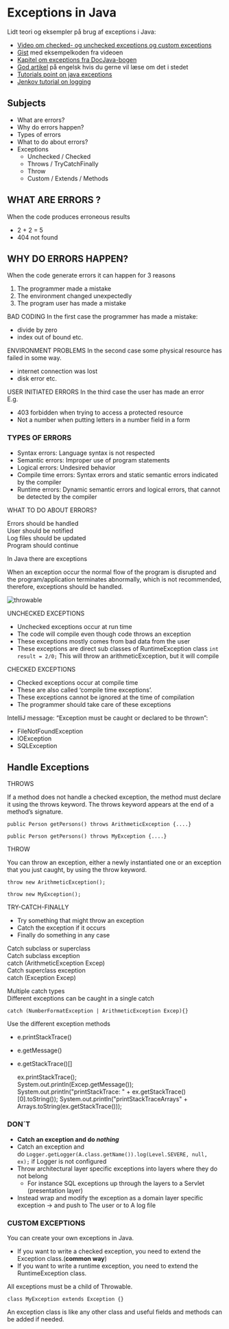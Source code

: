 # Exceptions in Java

Lidt teori og eksempler på brug af exceptions i Java:

* [Video om checked- og unchecked exceptions og custom exceptions](https://cphbusiness.cloud.panopto.eu/Panopto/Pages/Viewer.aspx?id=acb43f3a-51e0-425f-a453-adfd0145ee25)
* [Gist](https://gist.github.com/jonbertelsen/f1257ee0ccc17508047e49990945d35a) med eksempelkoden fra videoen
* [Kapitel om exceptions fra DocJava-bogen](http://www.docjava.dk/java_specielt/exceptionhandling/exceptionhandling.htm)
* [God artikel](https://howtodoinjava.com/java/exception-handling/checked-vs-unchecked-exceptions-in-java/) på engelsk hvis du gerne vil læse om det i stedet
* [Tutorials point on java exceptions](https://www.tutorialspoint.com/java/java_exceptions.htm)
* [Jenkov tutorial on logging](http://tutorials.jenkov.com/java-logging/handlers.html)

## Subjects

* What are errors?
* Why do errors happen?
* Types of errors
* What to do about errors?
* Exceptions
  * Unchecked / Checked
  * Throws / TryCatchFinally
  * Throw
  * Custom / Extends / Methods

## WHAT ARE ERRORS ?

When the code produces erroneous results

* 2 + 2 = 5
* 404 not found

## WHY DO ERRORS HAPPEN?

When the code generate errors it can happen for 3 reasons

1. The programmer made a mistake
2. The environment changed unexpectedly
3. The program user has made a mistake

BAD CODING In the first case the programmer has made a mistake:

* divide by zero
* index out of bound etc.

ENVIRONMENT PROBLEMS In the second case some physical resource has failed in some way.

* internet connection was lost
* disk error etc.

USER INITIATED ERRORS In the third case the user has made an error  
E.g.

* 403 forbidden when trying to access a protected resource
* Not a number when putting letters in a number field in a form

### TYPES OF ERRORS

* Syntax errors: Language syntax is not respected
* Semantic errors: Improper use of program statements
* Logical errors: Undesired behavior
* Compile time errors: Syntax errors and static semantic errors indicated by the compiler
* Runtime errors: Dynamic semantic errors and logical errors, that cannot be detected by the compiler

WHAT TO DO ABOUT ERRORS?

Errors should be handled  
User should be notified  
Log files should be updated  
Program should continue

In Java there are exceptions

When an exception occur the normal flow of the program is disrupted and the program/application terminates abnormally, which is not recommended, therefore, exceptions should be handled.

![throwable](https://datsoftlyngby.github.io/dat2sem2019SpringBornholm/Modul5/Week4-Errorhandling/img/throwable.png)

UNCHECKED EXCEPTIONS

* Unchecked exceptions occur at run time
* The code will compile even though code throws an exception
* These exceptions mostly comes from bad data from the user
* These exceptions are direct sub classes of RuntimeException class `int result = 2/0;` This will throw an arithmeticException, but it will compile

CHECKED EXCEPTIONS

* Checked exceptions occur at compile time
* These are also called ‘compile time exceptions’.
* These exceptions cannot be ignored at the time of compilation
* The programmer should take care of these exceptions

IntelliJ message: “Exception must be caught or declared to be thrown”:

* FileNotFoundException
* IOException
* SQLException

## Handle Exceptions

THROWS  

If a method does not handle a checked exception, the method must declare it using the throws keyword. The throws keyword appears at the end of a method’s signature.

`public Person getPersons() throws ArithmeticException {....}`

`public Person getPersons() throws MyException {....}`

THROW

You can throw an exception, either a newly instantiated one or an exception that you just caught, by using the throw keyword.

`throw new ArithmeticException();`

`throw new MyException();`

TRY-CATCH-FINALLY

* Try something that might throw an exception
* Catch the exception if it occurs
* Finally do something in any case

Catch subclass or superclass  
Catch subclass exception  
catch (ArithmeticException Excep)  
Catch superclass exception  
catch (Exception Excep)

Multiple catch types  
Different exceptions can be caught in a single catch

`catch (NumberFormatException | ArithmeticException Excep){}`

Use the different exception methods

* e.printStackTrace()
* e.getMessage()
* e.getStackTrace()\[\]

    ex.printStackTrace();  
    System.out.println(Excep.getMessage());  
    System.out.println("printStackTrace: " + ex.getStackTrace()[0].toString());
    System.out.println("printStackTraceArrays" + Arrays.toString(ex.getStackTrace()));  

### DON´T

* **Catch an exception and do _nothing_**
* Catch an exception and do `Logger.getLogger(A.class.getName()).log(Level.SEVERE, null, ex);` if Logger is not configured
* Throw architectural layer specific exceptions into layers where they do not belong
  * For instance SQL exceptions up through the layers to a Servlet (presentation layer)
* Instead wrap and modify the exception as a domain layer specific exception -> and push to The user or to A log file

### CUSTOM EXCEPTIONS  

You can create your own exceptions in Java.

* If you want to write a checked exception, you need to extend the Exception class.(**common way**)
* If you want to write a runtime exception, you need to extend the RuntimeException class.

All exceptions must be a child of Throwable.

`class MyException extends Exception {}`

An exception class is like any other class and useful fields and methods can be added if needed.
